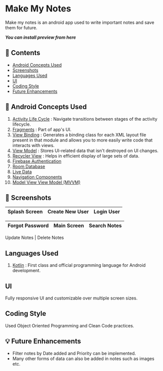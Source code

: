 Make My Notes
======================

Make my notes is an android app used to write important notes and save them for future.

_**You can install preview from here**_

:scroll: Contents 
------------------
* [Android Concepts Used](https://github.com/rahulmangla28/Unscramble_App/edit/master/README.md#bookmark_tabs-android-concepts-used)
* [Screenshots](https://github.com/rahulmangla28/Unscramble_App/edit/master/README.md#camera_flash-screenshots)
* [Languages Used](https://github.com/rahulmangla28/Unscramble_App/edit/master/README.md#languages-used) 
* [UI](https://github.com/rahulmangla28/Unscramble_App/edit/master/README.md#ui)
* [Coding Style](https://github.com/rahulmangla28/Unscramble_App/edit/master/README.md#coding-style)
* [Future Enhancements](https://github.com/rahulmangla28/Unscramble_App/edit/master/README.md#bulb-future-enhancements)

:bookmark_tabs: Android Concepts Used
--------------------------------------

1. [Activity Life Cycle](https://developer.android.com/guide/components/activities/activity-lifecycle) : Navigate transitions between stages of the activity lifecycle.
2. [Fragments](https://developer.android.com/guide/fragments?gclid=EAIaIQobChMIsK261LHG-QIVgJRmAh0dMwBsEAAYASAAEgIaD_D_BwE&gclsrc=aw.ds) : Part of app's UI.
3. [View Binding](https://developer.android.com/topic/libraries/view-binding) : Generates a binding class for each XML layout file present in that module and allows                                                                                   you to more easily write code that interacts with views.
4. [View Model](https://developer.android.com/topic/libraries/architecture/viewmodel) : Stores UI-related data that isn't destroyed on UI changes. 
5. [Recycler View](https://developer.android.com/guide/topics/ui/layout/recyclerview?gclid=EAIaIQobChMI5KH0g7PG-QIV6pJmAh0fwgsGEAAYASAAEgIHD_D_BwE&gclsrc=aw.ds) :        Helps in efficient display of large sets of data.
6. [Firebase Authentication](https://firebase.google.com/docs/auth)
7. [Room Database](https://developer.android.com/training/data-storage/room)
8. [Live Data](https://developer.android.com/topic/libraries/architecture/livedata)
9. [Navigation Components](https://developer.android.com/guide/navigation/navigation-getting-started)
10. [Model View View Model (MVVM)](https://medium.com/@er.ankitbisht/mvvm-model-view-viewmodel-kotlin-google-jetpack-f02ec7754854)

:camera_flash: Screenshots
---------------------------

Splash Screen | Create New User | Login User
--- | --- | --- | 

Forgot Password | Main Screen | Search Notes
--- | --- | --- |

Update Notes | Delete Notes 

Languages Used
---------------

1. [Kotlin](https://kotlinlang.org/docs/home.html) : First class and official programming language for Android development.

UI
---

Fully responsive UI and customizable over multiple screen sizes.

Coding Style
-------------

Used Object Oriented Programming and Clean Code practices.

:bulb: Future Enhancements
--------------------

* Filter notes by Date added and Priority can be implemented.
* Many other forms of data can also be added in notes such as images etc.
